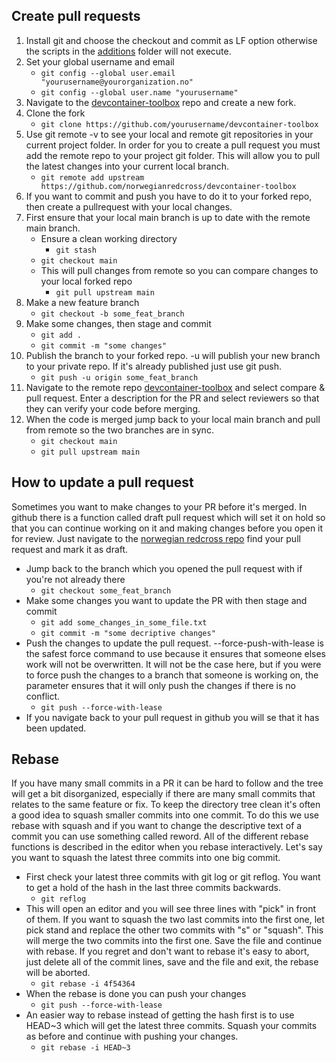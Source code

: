 ## Create pull requests

1. Install git and choose the checkout and commit as LF option otherwise the scripts in the [additions](./additions/) folder will not execute.
2. Set your global username and email
   - `git config --global user.email "yourusername@yourorganization.no"`
   - `git config --global user.name "yourusername"`
3. Navigate to the [devcontainer-toolbox](https://github.com/norwegianredcross/devcontainer-toolbox) repo and create a new fork.
4. Clone the fork
   - `git clone https://github.com/yourusername/devcontainer-toolbox`
5. Use git remote -v to see your local and remote git repositories in your current project folder. In order for you to create a pull request you must add the remote repo to your project git folder. This will allow you to pull the latest changes into your current local branch.
   - `git remote add upstream https://github.com/norwegianredcross/devcontainer-toolbox`
6. If you want to commit and push you have to do it to your forked repo, then create a pullrequest with your local changes.
7. First ensure that your local main branch is up to date with the remote main branch.
   - Ensure a clean working directory
     - `git stash`
   - `git checkout main`
   - This will pull changes from remote so you can compare changes to your local forked repo
     - `git pull upstream main`
8. Make a new feature branch
   - `git checkout -b some_feat_branch`
9.  Make some changes, then stage and commit
    - `git add .`
    - `git commit -m "some changes"`
10. Publish the branch to your forked repo. -u will publish your new branch to your private repo. If it's already published just use git push.
    - `git push -u origin some_feat_branch`
11. Navigate to the remote repo [devcontainer-toolbox](https://github.com/norwegianredcross/devcontainer-toolbox) and select compare & pull request. Enter a description for the PR and select reviewers so that they can verify your code before merging.
12. When the code is merged jump back to your local main branch and pull from remote so the two branches are in sync.
    -  `git checkout main`
    -  `git pull upstream main`

## How to update a pull request

Sometimes you want to make changes to your PR before it's merged. In github there is a function called draft pull request which will set it on hold so that you can continue working on it and making changes before you open it for review. Just navigate to the [norwegian redcross repo](https://github.com/norwegianredcross/devcontainer-toolbox) find your pull request and mark it as draft.

- Jump back to the branch which you opened the pull request with if you're not already there
  - `git checkout some_feat_branch`
- Make some changes you want to update the PR with then stage and commit
  - `git add some_changes_in_some_file.txt`
  - `git commit -m "some decriptive changes"`
- Push the changes to update the pull request. --force-push-with-lease is the safest force command to use because it ensures that someone elses work will not be overwritten. It will not be the case here, but if you were to force push the changes to a branch that someone is working on, the parameter ensures that it will only push the changes if there is no conflict.
  - `git push --force-with-lease`
- If you navigate back to your pull request in github you will se that it has been updated.

## Rebase

If you have many small commits in a PR it can be hard to follow and the tree will get a bit disorganized, especially if there are many small commits that relates to the same feature or fix. To keep the directory tree clean it's often a good idea to squash smaller commits into one commit. To do this we use rebase with squash and if you want to change the descriptive text of a commit you can use something called reword. All of the different rebase functions is described in the editor when you rebase interactively. Let's say you want to squash the latest three commits into one big commit.

- First check your latest three commits with git log or git reflog. You want to get a hold of the hash in the last three commits backwards.
  - `git reflog`
- This will open an editor and you will see three lines with "pick" in front of them. If you want to squash the two last commits into the first one, let pick stand and replace the other two commits with "s" or "squash". This will merge the two commits into the first one. Save the file and continue with rebase. If you regret and don't want to rebase it's easy to abort, just delete all of the commit lines, save and the file and exit, the rebase will be aborted.
  - `git rebase -i 4f54364`
- When the rebase is done you can push your changes
  - `git push --force-with-lease`
- An easier way to rebase instead of getting the hash first is to use HEAD~3 which will get the latest three commits. Squash your commits as before and continue with pushing your changes.
  - `git rebase -i HEAD~3`
